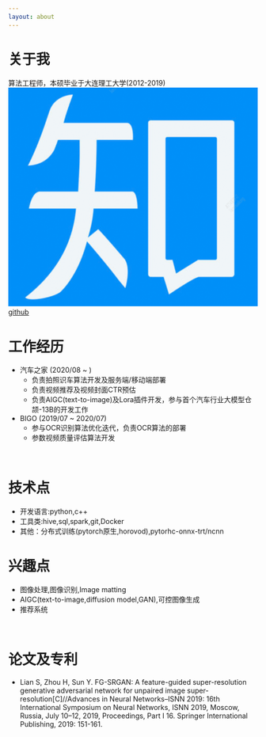 ```yaml
---
layout: about 
---
```


# 关于我
算法工程师，本硕毕业于大连理工大学(2012-2019)    
[![知乎](assets/img/zhihu.png "知乎")](https://www.zhihu.com/people/lian-shuai-long)    
[github](https://github.com/LianShuaiLong)
<br/>

# 工作经历
* 汽车之家 (2020/08 ~ )
    * 负责拍照识车算法开发及服务端/移动端部署
    * 负责视频推荐及视频封面CTR预估
    * 负责AIGC(text-to-image)及Lora插件开发，参与首个汽车行业大模型仓颉-13B的开发工作
* BIGO (2019/07 ~ 2020/07)
  * 参与OCR识别算法优化迭代，负责OCR算法的部署
  * 参数视频质量评估算法开发
<br/>

# 技术点
* 开发语言:python,c++
* 工具类:hive,sql,spark,git,Docker
* 其他：分布式训练(pytorch原生,horovod),pytorhc-onnx-trt/ncnn

# 兴趣点
* 图像处理,图像识别,Image matting
* AIGC(text-to-image,diffusion model,GAN),可控图像生成
* 推荐系统  
<br/>

# 论文及专利
* Lian S, Zhou H, Sun Y. FG-SRGAN: A feature-guided super-resolution generative adversarial network for unpaired image super-resolution[C]//Advances in Neural Networks–ISNN 2019: 16th International Symposium on Neural Networks, ISNN 2019, Moscow, Russia, July 10–12, 2019, Proceedings, Part I 16. Springer International Publishing, 2019: 151-161.
